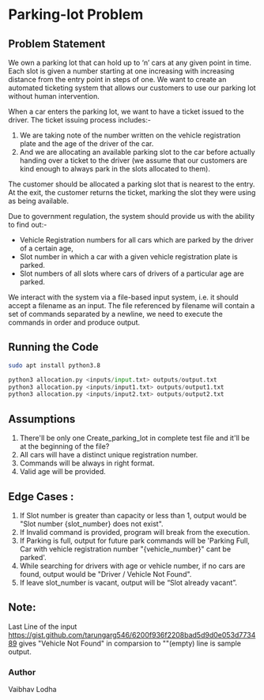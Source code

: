 # Parking-lot Problem

## Problem Statement

We own a parking lot that can hold up to ‘n’ cars at any given point in time. Each slot is given a number starting at one increasing with increasing distance from the entry point in steps of one. We want to create an automated ticketing system that allows our customers to use our parking lot without human intervention.

When a car enters the parking lot, we want to have a ticket issued to the driver. The ticket issuing process includes:-

1. We are taking note of the number written on the vehicle registration plate and the age of the driver of the car.
2. And we are allocating an available parking slot to the car before actually handing over a ticket to the driver (we assume that our customers are kind enough to always park in the slots allocated to them).

The customer should be allocated a parking slot that is nearest to the entry. At the exit, the customer returns the ticket, marking the slot they were using as being available.

Due to government regulation, the system should provide us with the ability to find out:-

- Vehicle Registration numbers for all cars which are parked by the driver of a certain age,
- Slot number in which a car with a given vehicle registration plate is parked.
- Slot numbers of all slots where cars of drivers of a particular age are parked.

We interact with the system via a file-based input system, i.e. it should accept a filename as an input. The file referenced by filename will contain a set of commands separated by a newline, we need to execute the commands in order and produce output.

## Running the Code

```bash
sudo apt install python3.8
```

```python
python3 allocation.py <inputs/input.txt> outputs/output.txt
python3 allocation.py <inputs/input1.txt> outputs/output1.txt
python3 allocation.py <inputs/input2.txt> outputs/output2.txt
```

## Assumptions

1. There'll be only one Create_parking_lot in complete test file and it'll be at the beginning of the file?
2. All cars will have a distinct unique registration number.
3. Commands will be always in right format.
4. Valid age will be provided.

## Edge Cases :

1. If Slot number is greater than capacity or less than 1, output would be "Slot number {slot_number} does not exist".
2. If Invalid command is provided, program will break from the execution.
3. If Parking is full, output for future park commands will be 'Parking Full, Car with vehicle registration number "{vehicle_number}" cant be parked'.
4. While searching for drivers with age or vehicle number, if no cars are found, output would be "Driver / Vehicle Not Found".
5. If leave slot_number is vacant, output will be “Slot already vacant”.

## Note:

Last Line of the input https://gist.github.com/tarungarg546/6200f936f2208bad5d9d0e053d773489 gives "Vehicle Not Found" in comparsion to ""(empty) line is sample output.

### Author

Vaibhav Lodha
